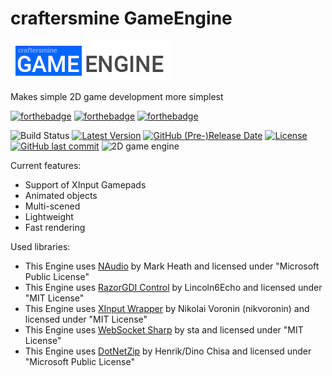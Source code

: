 # craftersmine GameEngine

![Logo](https://github.com/craftersmine/craftersmine-GameEngine/raw/master/logo.png)

Makes simple 2D game development more simplest

[![forthebadge](https://forthebadge.com/images/badges/built-with-love.svg)](https://forthebadge.com) [![forthebadge](https://forthebadge.com/images/badges/made-with-c-sharp.svg)](https://forthebadge.com) [![forthebadge](https://forthebadge.com/images/badges/powered-by-electricity.svg)](https://forthebadge.com)

![Build Status](http://craftersmine-srv.ddns.net:8080/job/craftersmine%20GameEngine/badge/icon) [![Latest Version](https://img.shields.io/github/tag/craftersmine/craftersmine-GameEngine.svg)](https://github.com/craftersmine/craftersmine-GameEngine/tags) [![GitHub (Pre-)Release Date](https://img.shields.io/github/release-date-pre/craftersmine/craftersmine-GameEngine.svg)](https://github.com/craftersmine/craftersmine-GameEngine/releases) [![License](https://img.shields.io/github/license/craftersmine/craftersmine-GameEngine.svg)](https://github.com/craftersmine/craftersmine-GameEngine/blob/master/LICENSE) [![GitHub last commit](https://img.shields.io/github/last-commit/craftersmine/craftersmine-GameEngine.svg)](https://github.com/craftersmine/craftersmine-GameEngine/commits/master) ![2D game engine](https://img.shields.io/badge/game%20engine-2D-green.svg)

Current features:
- Support of XInput Gamepads
- Animated objects
- Multi-scened
- Lightweight
- Fast rendering

Used libraries:

* This Engine uses [NAudio](https://github.com/naudio/NAudio) by Mark Heath and licensed under "Microsoft Public License"
* This Engine uses [RazorGDI Control](https://github.com/hepper/RazorGDI) by Lincoln6Echo and licensed under "MIT License"
* This Engine uses [XInput Wrapper](https://github.com/nikvoronin/XInput.Wrapper) by Nikolai Voronin (nikvoronin) and licensed under "MIT License"
* This Engine uses [WebSocket Sharp](https://github.com/sta/websocket-sharp) by sta and licensed under "MIT License"
* This Engine uses [DotNetZip](https://github.com/haf/DotNetZip.Semverd) by Henrik/Dino Chisa and licensed under "Microsoft Public License"

